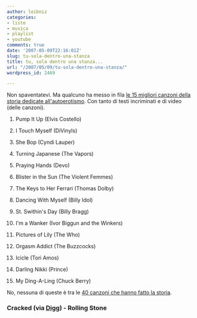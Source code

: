 ```yaml
---
author: leibniz
categories:
- liste
- musica
- playlist
- youtube
comments: true
date: '2007-05-09T22:16:01Z'
slug: tu-sola-dentro-una-stanza
title: tu, sola dentro una stanza...
url: "/2007/05/09/tu-sola-dentro-una-stanza/"
wordpress_id: 2469

---
```

Non spaventatevi. Ma qualcuno ha messo in fila [le 15 migliori canzoni della storia dedicate all'autoerotismo](https://www.cracked.com/index.php?name=News&sid=1925&pageid=2). Con tanto di testi incriminati e di video (delle canzoni).



	
  1. Pump It Up (Elvis Costello)

	
  2. I Touch Myself (DiVinyls)

	
  3. She Bop (Cyndi Lauper)

	
  4. Turning Japanese (The Vapors)

	
  5. Praying Hands (Devo)

	
  6. Blister in the Sun (The Violent Femmes)

	
  7. The Keys to Her Ferrari (Thomas Dolby)

	
  8. Dancing With Myself (Billy Idol)

	
  9. St. Swithin's Day (Billy Bragg)

	
  10. I'm a Wanker (Ivor Biggun and the Winkers)

	
  11. Pictures of Lily (The Who)

	
  12. Orgasm Addict (The Buzzcocks)

	
  13. Icicle (Tori Amos)

	
  14. Darling Nikki (Prince)

	
  15. My Ding-A-Ling (Chuck Berry)


No, nessuna di queste è tra le [40 canzoni che hanno fatto la storia](https://www.rollingstoneextras.com/patron40songs/).


### Cracked (via [Digg](https://digg.com/)) - Rolling Stone

